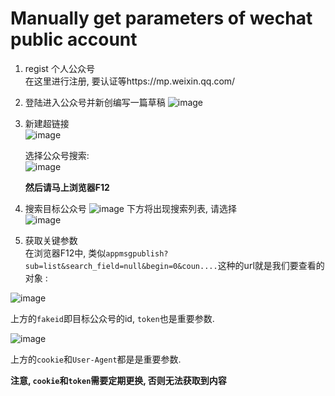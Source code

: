 # Manually get parameters of wechat public account 
1. regist 个人公众号  
  在这里进行注册, 要认证等https://mp.weixin.qq.com/
2. 登陆进入公众号并新创编写一篇草稿
   ![image](https://github.com/shaojun/open_docs/assets/3241829/db98c341-3e5b-4cd7-8262-2024aae1aa23)

3. 新建超链接  
   ![image](https://github.com/shaojun/open_docs/assets/3241829/d8a09a3d-9172-434f-98a8-9783909edec2)

   选择公众号搜索:  
   ![image](https://github.com/shaojun/open_docs/assets/3241829/1e9f8124-9813-4253-b1aa-80fdea400eaa)

   **然后请马上浏览器F12**
4. 搜索目标公众号 
  ![image](https://github.com/shaojun/open_docs/assets/3241829/e79bdccd-41b9-40c2-9c47-0fd151215b6e)
   下方将出现搜索列表, 请选择  
  ![image](https://github.com/shaojun/open_docs/assets/3241829/98cf6c74-7c74-4225-92f8-05659a28a450)

5. 获取关键参数  
   在浏览器F12中, 类似`appmsgpublish?sub=list&search_field=null&begin=0&coun....`这种的url就是我们要查看的对象 :  
    
  ![image](https://github.com/shaojun/open_docs/assets/3241829/6bc5c260-f1a2-4331-b936-cd219e3f2ccc)


  上方的`fakeid`即目标公众号的id, `token`也是重要参数.  
  
  ![image](https://github.com/shaojun/open_docs/assets/3241829/8fbc31c7-9688-4b6c-8f46-d5156026d0f9)


  上方的`cookie`和`User-Agent`都是是重要参数.

  **注意, `cookie`和`token`需要定期更换, 否则无法获取到内容**



